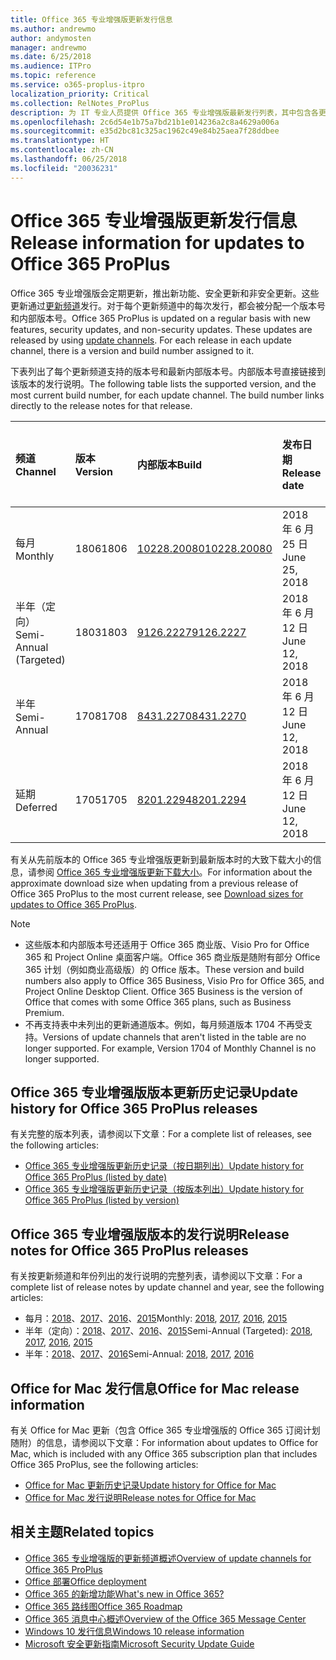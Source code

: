 ```yaml
---
title: Office 365 专业增强版更新发行信息
ms.author: andrewmo
author: andymosten
manager: andrewmo
ms.date: 6/25/2018
ms.audience: ITPro
ms.topic: reference
ms.service: o365-proplus-itpro
localization_priority: Critical
ms.collection: RelNotes_ProPlus
description: 为 IT 专业人员提供 Office 365 专业增强版最新发行列表，其中包含各更新频道和发行说明链接以及更新历史记录
ms.openlocfilehash: 2c6d54e1b75a7bd21b1e014236a2c8a4629a006a
ms.sourcegitcommit: e35d2bc81c325ac1962c49e84b25aea7f28ddbee
ms.translationtype: HT
ms.contentlocale: zh-CN
ms.lasthandoff: 06/25/2018
ms.locfileid: "20036231"
---
```

# <a name="release-information-for-updates-to-office-365-proplus"></a><span data-ttu-id="a0794-103">Office 365 专业增强版更新发行信息</span><span class="sxs-lookup"><span data-stu-id="a0794-103">Release information for updates to Office 365 ProPlus</span></span>

<span data-ttu-id="a0794-p101">Office 365 专业增强版会定期更新，推出新功能、安全更新和非安全更新。这些更新通过[更新频道](https://docs.microsoft.com/deployoffice/overview-of-update-channels-for-office-365-proplus)发行。对于每个更新频道中的每次发行，都会被分配一个版本号和内部版本号。</span><span class="sxs-lookup"><span data-stu-id="a0794-p101">Office 365 ProPlus is updated on a regular basis with new features, security updates, and non-security updates. These updates are released by using [update channels](https://docs.microsoft.com/deployoffice/overview-of-update-channels-for-office-365-proplus). For each release in each update channel, there is a version and build number assigned to it.</span></span> 

<span data-ttu-id="a0794-p102">下表列出了每个更新频道支持的版本号和最新内部版本号。内部版本号直接链接到该版本的发行说明。</span><span class="sxs-lookup"><span data-stu-id="a0794-p102">The following table lists the supported version, and the most current build number, for each update channel. The build number links directly to the release notes for that release.</span></span> 

  
|<span data-ttu-id="a0794-109">**频道**</span><span class="sxs-lookup"><span data-stu-id="a0794-109">**Channel**</span></span>|<span data-ttu-id="a0794-110">**版本**</span><span class="sxs-lookup"><span data-stu-id="a0794-110">**Version**</span></span>|<span data-ttu-id="a0794-111">**内部版本**</span><span class="sxs-lookup"><span data-stu-id="a0794-111">**Build**</span></span>|<span data-ttu-id="a0794-112">**发布日期**</span><span class="sxs-lookup"><span data-stu-id="a0794-112">**Release date**</span></span>|<span data-ttu-id="a0794-113">**支持当前版本截至**</span><span class="sxs-lookup"><span data-stu-id="a0794-113">**Current version supported until**</span></span>|
|:-----|:-----|:-----|:-----|:-----|
|<span data-ttu-id="a0794-114">每月</span><span class="sxs-lookup"><span data-stu-id="a0794-114">Monthly</span></span>  <br/> |<span data-ttu-id="a0794-115">1806</span><span class="sxs-lookup"><span data-stu-id="a0794-115">1806</span></span>  <br/> |[<span data-ttu-id="a0794-116">10228.20080</span><span class="sxs-lookup"><span data-stu-id="a0794-116">10228.20080</span></span>](monthly-channel-2018.md#version-1806-june-25)  <br/> | <span data-ttu-id="a0794-117">2018 年 6 月 25 日</span><span class="sxs-lookup"><span data-stu-id="a0794-117">June 25, 2018</span></span>  <br/> |<span data-ttu-id="a0794-118">版本 1807 已发布</span><span class="sxs-lookup"><span data-stu-id="a0794-118">Version 1806 is released</span></span> <br/>|
|<span data-ttu-id="a0794-119">半年（定向）</span><span class="sxs-lookup"><span data-stu-id="a0794-119">Semi-Annual (Targeted)</span></span>  <br/> |<span data-ttu-id="a0794-120">1803</span><span class="sxs-lookup"><span data-stu-id="a0794-120">1803</span></span>  <br/> |[<span data-ttu-id="a0794-121">9126.2227</span><span class="sxs-lookup"><span data-stu-id="a0794-121">9126.2227</span></span>](semi-annual-channel-targeted-2018.md#version-1803-june-12)  <br/> | <span data-ttu-id="a0794-122">2018 年 6 月 12 日</span><span class="sxs-lookup"><span data-stu-id="a0794-122">June 12, 2018</span></span>  <br/> |<span data-ttu-id="a0794-123">2018 年 9 月 11 日</span><span class="sxs-lookup"><span data-stu-id="a0794-123">September 11, 2018</span></span> <br/>|
|<span data-ttu-id="a0794-124">半年</span><span class="sxs-lookup"><span data-stu-id="a0794-124">Semi-Annual</span></span> <br/> |<span data-ttu-id="a0794-125">1708</span><span class="sxs-lookup"><span data-stu-id="a0794-125">1708</span></span>  <br/> | [<span data-ttu-id="a0794-126">8431.2270</span><span class="sxs-lookup"><span data-stu-id="a0794-126">8431.2270</span></span>](semi-annual-channel-2018.md#version-1708-june-12) <br/> |<span data-ttu-id="a0794-127">2018 年 6 月 12 日</span><span class="sxs-lookup"><span data-stu-id="a0794-127">June 12, 2018</span></span>  <br/> |<span data-ttu-id="a0794-128">2019 年 3 月 12 日</span><span class="sxs-lookup"><span data-stu-id="a0794-128">March 12, 2019</span></span> <br/>|
|<span data-ttu-id="a0794-129">延期</span><span class="sxs-lookup"><span data-stu-id="a0794-129">Deferred</span></span> <br/> |<span data-ttu-id="a0794-130">1705</span><span class="sxs-lookup"><span data-stu-id="a0794-130">1705</span></span>  <br/> |[<span data-ttu-id="a0794-131">8201.2294</span><span class="sxs-lookup"><span data-stu-id="a0794-131">8201.2294</span></span>](semi-annual-channel-2018.md#version-1705-june-12)  <br/> | <span data-ttu-id="a0794-132">2018 年 6 月 12 日</span><span class="sxs-lookup"><span data-stu-id="a0794-132">June 12, 2018</span></span>  <br/> |<span data-ttu-id="a0794-133">2018 年 7 月 10 日</span><span class="sxs-lookup"><span data-stu-id="a0794-133">July 10, 2018</span></span> <br/>|

<span data-ttu-id="a0794-134">有关从先前版本的 Office 365 专业增强版更新到最新版本时的大致下载大小的信息，请参阅 [Office 365 专业增强版更新下载大小](download-sizes-office365-proplus-updates.md)。</span><span class="sxs-lookup"><span data-stu-id="a0794-134">For information about the approximate download size when updating from a previous release of Office 365 ProPlus to the most current release, see [Download sizes for updates to Office 365 ProPlus](download-sizes-office365-proplus-updates.md).</span></span>

> [!NOTE]
> - <span data-ttu-id="a0794-p103">这些版本和内部版本号还适用于 Office 365 商业版、Visio Pro for Office 365 和 Project Online 桌面客户端。Office 365 商业版是随附有部分 Office 365 计划（例如商业高级版）的 Office 版本。</span><span class="sxs-lookup"><span data-stu-id="a0794-p103">These version and build numbers also apply to Office 365 Business, Visio Pro for Office 365, and Project Online Desktop Client. Office 365 Business is the version of Office that comes with some Office 365 plans, such as Business Premium.</span></span>
> - <span data-ttu-id="a0794-p104">不再支持表中未列出的更新通道版本。例如，每月频道版本 1704 不再受支持。</span><span class="sxs-lookup"><span data-stu-id="a0794-p104">Versions of update channels that aren't listed in the table are no longer supported. For example, Version 1704 of Monthly Channel is no longer supported.</span></span> 


## <a name="update-history-for-office-365-proplus-releases"></a><span data-ttu-id="a0794-139">Office 365 专业增强版版本更新历史记录</span><span class="sxs-lookup"><span data-stu-id="a0794-139">Update history for Office 365 ProPlus releases</span></span>

<span data-ttu-id="a0794-140">有关完整的版本列表，请参阅以下文章：</span><span class="sxs-lookup"><span data-stu-id="a0794-140">For a complete list of releases, see the following articles:</span></span>
 - [<span data-ttu-id="a0794-141">Office 365 专业增强版更新历史记录（按日期列出）</span><span class="sxs-lookup"><span data-stu-id="a0794-141">Update history for Office 365 ProPlus (listed by date)</span></span>](update-history-office365-proplus-by-date.md)
 - [<span data-ttu-id="a0794-142">Office 365 专业增强版更新历史记录（按版本列出）</span><span class="sxs-lookup"><span data-stu-id="a0794-142">Update history for Office 365 ProPlus (listed by version)</span></span>](update-history-office365-proplus-by-version.md)

## <a name="release-notes-for-office-365-proplus-releases"></a><span data-ttu-id="a0794-143">Office 365 专业增强版版本的发行说明</span><span class="sxs-lookup"><span data-stu-id="a0794-143">Release notes for Office 365 ProPlus releases</span></span>

<span data-ttu-id="a0794-144">有关按更新频道和年份列出的发行说明的完整列表，请参阅以下文章：</span><span class="sxs-lookup"><span data-stu-id="a0794-144">For a complete list of release notes by update channel and year, see the following articles:</span></span>
 - <span data-ttu-id="a0794-145">每月：[2018](monthly-channel-2018.md)、[2017](monthly-channel-2017.md)、[2016](monthly-channel-2016.md)、[2015](monthly-channel-2015.md)</span><span class="sxs-lookup"><span data-stu-id="a0794-145">Monthly: [2018](monthly-channel-2018.md), [2017](monthly-channel-2017.md), [2016](monthly-channel-2016.md), [2015](monthly-channel-2015.md)</span></span>
 - <span data-ttu-id="a0794-146">半年（定向）：[2018](semi-annual-channel-targeted-2018.md)、[2017](semi-annual-channel-targeted-2017.md)、[2016](semi-annual-channel-targeted-2016.md)、[2015](semi-annual-channel-targeted-2015.md)</span><span class="sxs-lookup"><span data-stu-id="a0794-146">Semi-Annual (Targeted): [2018](semi-annual-channel-targeted-2018.md), [2017](semi-annual-channel-targeted-2017.md), [2016](semi-annual-channel-targeted-2016.md), [2015](semi-annual-channel-targeted-2015.md)</span></span>
 - <span data-ttu-id="a0794-147">半年：[2018](semi-annual-channel-2018.md)、[2017](semi-annual-channel-2017.md)、[2016](semi-annual-channel-2016.md)</span><span class="sxs-lookup"><span data-stu-id="a0794-147">Semi-Annual: [2018](semi-annual-channel-2018.md), [2017](semi-annual-channel-2017.md), [2016](semi-annual-channel-2016.md)</span></span>

## <a name="office-for-mac-release-information"></a><span data-ttu-id="a0794-148">Office for Mac 发行信息</span><span class="sxs-lookup"><span data-stu-id="a0794-148">Office for Mac release information</span></span>

<span data-ttu-id="a0794-149">有关 Office for Mac 更新（包含 Office 365 专业增强版的 Office 365 订阅计划随附）的信息，请参阅以下文章：</span><span class="sxs-lookup"><span data-stu-id="a0794-149">For information about updates to Office for Mac, which is included with any Office 365 subscription plan that includes Office 365 ProPlus, see the following articles:</span></span>
 - [<span data-ttu-id="a0794-150">Office for Mac 更新历史记录</span><span class="sxs-lookup"><span data-stu-id="a0794-150">Update history for Office for Mac</span></span>](update-history-office-for-mac.md)
 - [<span data-ttu-id="a0794-151">Office for Mac 发行说明</span><span class="sxs-lookup"><span data-stu-id="a0794-151">Release notes for Office for Mac</span></span>](release-notes-office-for-mac.md)


## <a name="related-topics"></a><span data-ttu-id="a0794-152">相关主题</span><span class="sxs-lookup"><span data-stu-id="a0794-152">Related topics</span></span>

- [<span data-ttu-id="a0794-153">Office 365 专业增强版的更新频道概述</span><span class="sxs-lookup"><span data-stu-id="a0794-153">Overview of update channels for Office 365 ProPlus</span></span>](https://docs.microsoft.com/deployoffice/overview-of-update-channels-for-office-365-proplus)
- [<span data-ttu-id="a0794-154">Office 部署</span><span class="sxs-lookup"><span data-stu-id="a0794-154">Office deployment</span></span>](https://docs.microsoft.com/deployoffice/)
- [<span data-ttu-id="a0794-155">Office 365 的新增功能</span><span class="sxs-lookup"><span data-stu-id="a0794-155">What's new in Office 365?</span></span>](https://support.office.com/article/95c8d81d-08ba-42c1-914f-bca4603e1426)
- [<span data-ttu-id="a0794-156">Office 365 路线图</span><span class="sxs-lookup"><span data-stu-id="a0794-156">Office 365 Roadmap</span></span>](https://products.office.com/business/office-365-roadmap)
- [<span data-ttu-id="a0794-157">Office 365 消息中心概述</span><span class="sxs-lookup"><span data-stu-id="a0794-157">Overview of the Office 365 Message Center</span></span>](https://support.office.com/article/38fb3333-bfcc-4340-a37b-deda509c2093)
- [<span data-ttu-id="a0794-158">Windows 10 发行信息</span><span class="sxs-lookup"><span data-stu-id="a0794-158">Windows 10 release information</span></span>](https://www.microsoft.com/itpro/windows-10/release-information)
- [<span data-ttu-id="a0794-159">Microsoft 安全更新指南</span><span class="sxs-lookup"><span data-stu-id="a0794-159">Microsoft Security Update Guide</span></span>](https://portal.msrc.microsoft.com/)